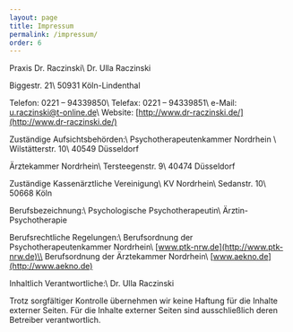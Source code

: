 ```yaml
---
layout: page
title: Impressum
permalink: /impressum/
order: 6
---
```


Praxis Dr. Raczinski\\
Dr. Ulla Raczinski

Biggestr. 21\\
50931 Köln-Lindenthal

Telefon: 0221 – 94339850\\
Telefax: 0221 – 94339851\\
e-Mail: u.raczinski@t-online.de\\
Website: [http://www.dr-raczinski.de/](http://www.dr-raczinski.de/)


Zuständige Aufsichtsbehörden:\\
Psychotherapeutenkammer Nordrhein \\
Wilstätterstr. 10\\
40549 Düsseldorf

Ärztekammer Nordrhein\\
Tersteegenstr. 9\\
40474 Düsseldorf

Zuständige Kassenärztliche Vereinigung\\
KV Nordrhein\\
Sedanstr. 10\\
50668 Köln

Berufsbezeichnung:\\
Psychologische Psychotherapeutin\\
Ärztin-Psychotherapie

Berufsrechtliche Regelungen:\\
Berufsordnung der Psychotherapeutenkammer Nordrhein\\
[www.ptk-nrw.de](http://www.ptk-nrw.de)\\
Berufsordnung der Ärztekammer Nordrhein\\
[www.aekno.de](http://www.aekno.de)


Inhaltlich Verantwortliche:\\
Dr. Ulla Raczinski

Trotz sorgfältiger Kontrolle übernehmen wir keine Haftung für die Inhalte externer Seiten. Für die Inhalte externer Seiten sind ausschließlich deren Betreiber verantwortlich.

